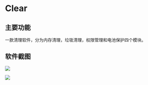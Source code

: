 # Clear
## 主要功能

一款清理软件，分为内存清理，垃圾清理，权限管理和电池保护四个模块。

## 软件截图

![](https://github.com/ZhengShang/Clear/raw/Screenshot01.png)



![](http://upload-images.jianshu.io/upload_images/2424518-02ce640c78836718.png?imageMogr2/auto-orient/strip%7CimageView2/2/w/1240)









